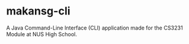 # makansg-cli
A Java Command-Line Interface (CLI) application made for the CS3231 Module at NUS High School.
